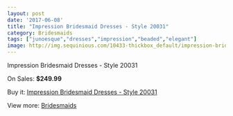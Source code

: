 ```yaml
---
layout: post
date: '2017-06-08'
title: "Impression Bridesmaid Dresses - Style 20031"
category: Bridesmaids
tags: ["junoesque","dresses","impression","beaded","elegant"]
image: http://img.sequinious.com/10433-thickbox_default/impression-bridesmaid-dresses-style-20031.jpg
---
```

Impression Bridesmaid Dresses - Style 20031

On Sales: **$249.99**
<a href="https://www.sequinious.com/bridesmaids/4702-impression-bridesmaid-dresses-style-20031.html"><amp-img layout="responsive" width="600" height="600" src="//img.sequinious.com/10433-thickbox_default/impression-bridesmaid-dresses-style-20031.jpg" alt="Impression Bridesmaid Dresses - Style 20031 0" /></a>

Buy it: [Impression Bridesmaid Dresses - Style 20031](https://www.sequinious.com/bridesmaids/4702-impression-bridesmaid-dresses-style-20031.html "Impression Bridesmaid Dresses - Style 20031")

View more: [Bridesmaids](https://www.sequinious.com/3-bridesmaids "Bridesmaids")